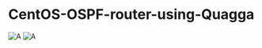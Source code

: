 # CentOS-OSPF-router-using-Quagga
![A](https://github.com/nu11secur1ty/CentOS-OSPF-router-using-Quagga/blob/master/photo/ospf.png)
![A](https://github.com/nu11secur1ty/CentOS-OSPF-router-using-Quagga/blob/master/photo/BGP.jpg)
